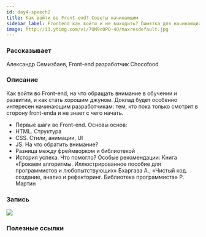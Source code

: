 ```yaml
---
id: day4-speech2
title: Как войти во Front-end? Советы начинающим
sidebar_label: Frontend как войти и не выходить? Памятка для начинающих
image: http://i3.ytimg.com/vi/7UM9c0PQ-4Q/maxresdefault.jpg
---
```


### Рассказывает
Александр Семизбаев, Front-end разработчик Chocofood

### Описание
Как войти во Front-end, на что обращать внимание в обучении и развитии, и как стать хорошим джуном. Доклад  будет особенно интересен начинающим разработчикам: тем, кто пока только смотрит в сторону front-endа и не знает с чего начать.
- Первые шаги во Front-end. Основы основ: 
- HTML. Структура
- CSS. Стили, анимации, UI
- JS. На что обратить внимание?
- Разница между фреймворком и библиотекой
- История успеха. Что помогло?
Особые рекомендации: Книга «Грокаем алгоритмы. Иллюстрированное пособие для программистов и любопытствующих» Бхаргава А., «Чистый код. создание, анализ и рефакторинг. Библиотека программиста» Р. Мартин

### Запись

[![](http://i3.ytimg.com/vi/7UM9c0PQ-4Q/maxresdefault.jpg)](https://youtu.be/7UM9c0PQ-4Q)

### Полезные ссылки
